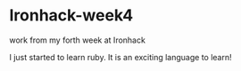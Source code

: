 # Ironhack-week4
work from my forth week at Ironhack

I just started to learn ruby.  It is an exciting language to learn! 
